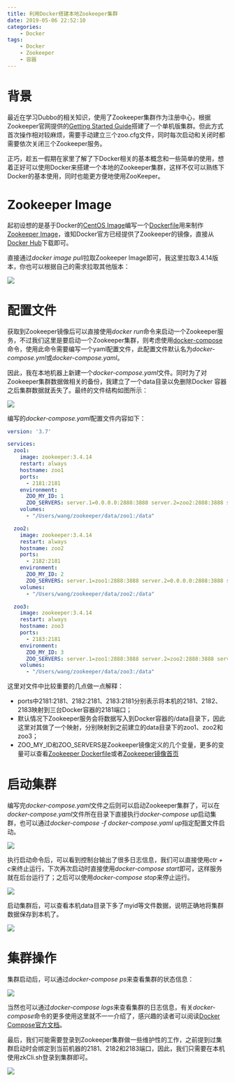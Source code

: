 ```yaml
---
title: 利用Docker搭建本地Zookeeper集群
date: 2019-05-06 22:52:10
categories: 
	- Docker
tags:
	- Docker
	- Zookeeper
	- 容器
---
```


# 背景

最近在学习Dubbo的相关知识，使用了Zookeeper集群作为注册中心，根据Zookeeper官网提供的[Getting Started Guide](http://zookeeper.apache.org/doc/current/zookeeperStarted.html)搭建了一个单机版集群。但此方式首次操作相对较麻烦，需要手动建立三个zoo.cfg文件，同时每次启动和关闭时都需要依次关闭三个Zookeeper服务。

正巧，趁五一假期在家里了解了下Docker相关的基本概念和一些简单的使用，想着正好可以使用Docker来搭建一个本地的Zookeeper集群，这样不仅可以熟练下Docker的基本使用，同时也能更方便地使用ZooKeeper。

# Zookeeper Image

起初设想的是基于Docker的[CentOS Image](https://hub.docker.com/_/centos)编写一个[Dockerfile](https://docs.docker.com/engine/reference/builder/)用来制作[Zookeeper Image](https://hub.docker.com/_/zookeeper)，谁知Docker官方已经提供了Zookeeper的镜像，直接从[Docker Hub](https://hub.docker.com/)下载即可。

直接通过*docker image pull*拉取Zookeeper Image即可，我这里拉取3.4.14版本，你也可以根据自己的需求拉取其他版本：

![](/images/2019/docker-zookeeper-pull.png)

# 配置文件

获取到Zookeeper镜像后可以直接使用*docker run*命令来启动一个Zookeeper服务，不过我们这里是要启动一个Zookeeper集群，则考虑使用[docker-compose](https://docs.docker.com/compose/)命令，使用此命令需要编写一个yaml配置文件，此配置文件默认名为*docker-compose.yml*或*docker-compose.yaml*。

因此，我在本地机器上新建一个*docker-compose.yaml*文件。同时为了对Zookeeper集群数据做相关的备份，我建立了一个data目录以免删除Docker 容器之后集群数据就丢失了。最终的文件结构如图所示：

![](/images/2019/docker-zookeeper-directory.png)

编写的*docker-compose.yaml*配置文件内容如下：

```yml
version: '3.7'

services:
  zoo1:
    image: zookeeper:3.4.14
    restart: always
    hostname: zoo1
    ports:
      - 2181:2181
    environment:
      ZOO_MY_ID: 1
      ZOO_SERVERS: server.1=0.0.0.0:2888:3888 server.2=zoo2:2888:3888 server.3=zoo3:2888:3888
    volumes:
      - "/Users/wang/zookeeper/data/zoo1:/data"

  zoo2:
    image: zookeeper:3.4.14
    restart: always
    hostname: zoo2
    ports:
      - 2182:2181
    environment:
      ZOO_MY_ID: 2
      ZOO_SERVERS: server.1=zoo1:2888:3888 server.2=0.0.0.0:2888:3888 server.3=zoo3:2888:3888
    volumes:
      - "/Users/wang/zookeeper/data/zoo2:/data"

  zoo3:
    image: zookeeper:3.4.14
    restart: always
    hostname: zoo3
    ports:
      - 2183:2181
    environment:
      ZOO_MY_ID: 3
      ZOO_SERVERS: server.1=zoo1:2888:3888 server.2=zoo2:2888:3888 server.3=0.0.0.0:2888:3888
    volumes:
      - "/Users/wang/zookeeper/data/zoo3:/data"
```

这里对文件中比较重要的几点做一点解释：

- ports中2181:2181、2182:2181、2183:2181分别表示将本机的2181、2182、2183映射到三台Docker容器的2181端口；
- 默认情况下Zookeeper服务会将数据写入到Docker容器的/data目录下，因此这里对其做了一个映射，分别映射到之前建立的data目录下的zoo1、zoo2和zoo3；
- ZOO_MY_ID和ZOO_SERVERS是Zookeeper镜像定义的几个变量，更多的变量可以查看[Zookeeper Dockerfile](https://github.com/31z4/zookeeper-docker/blob/7742c89bd51c569df89dbcac395c79489c044171/3.4.14/Dockerfile)或者[Zookeeper镜像首页](https://hub.docker.com/_/zookeeper)

# 启动集群

编写完*docker-compose.yaml*文件之后则可以启动Zookeeper集群了，可以在*docker-compose.yaml*文件所在目录下直接执行*docker-compose up*启动集群，也可以通过*docker-compose -f docker-compose.yaml up*指定配置文件启动。

![](/images/2019/docker-zookeeper-up.png)

执行启动命令后，可以看到控制台输出了很多日志信息，我们可以直接使用*ctr + c*来终止运行，下次再次启动时直接使用*docker-compose start*即可，这样服务就在后台运行了；之后可以使用*docker-compose stop*来停止运行。

![](/images/2019/docker-zookeeper-start-stop.png)

启动集群后，可以查看本机data目录下多了myid等文件数据，说明正确地将集群数据保存到本机了。

![](/images/2019/docker-zookeeper-data.png)

# 集群操作

集群启动后，可以通过*docker-compose ps*来查看集群的状态信息：

![](/images/2019/docker-zookeeper-ps.png)

当然也可以通过*docker-compose logs*来查看集群的日志信息，有关*docker-compose*命令的更多使用这里就不一一介绍了，感兴趣的读者可以阅读[Docker Compose官方文档](https://docs.docker.com/compose/)。

最后，我们可能需要登录到Zookeeper集群做一些维护性的工作，之前提到过集群启动时会绑定到当前机器的2181、2182和2183端口，因此，我们只需要在本机使用zkCli.sh登录到集群即可。

![](/images/2019/docker-zookeeper-client.png)


